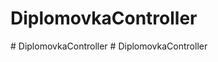 # DiplomovkaController
#   D i p l o m o v k a C o n t r o l l e r  
 #   D i p l o m o v k a C o n t r o l l e r  
 